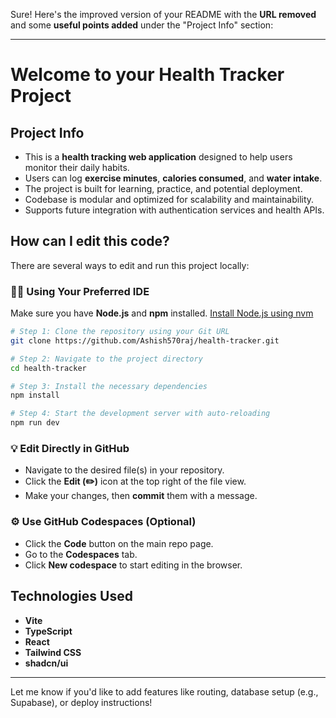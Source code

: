 Sure! Here's the improved version of your README with the **URL removed** and some **useful points added** under the "Project Info" section:

---

# Welcome to your Health Tracker Project

## Project Info

* This is a **health tracking web application** designed to help users monitor their daily habits.
* Users can log **exercise minutes**, **calories consumed**, and **water intake**.
* The project is built for learning, practice, and potential deployment.
* Codebase is modular and optimized for scalability and maintainability.
* Supports future integration with authentication services and health APIs.

## How can I edit this code?

There are several ways to edit and run this project locally:

### 🧑‍💻 Using Your Preferred IDE

Make sure you have **Node.js** and **npm** installed. [Install Node.js using nvm](https://github.com/nvm-sh/nvm#installing-and-updating)

```bash
# Step 1: Clone the repository using your Git URL
git clone https://github.com/Ashish570raj/health-tracker.git

# Step 2: Navigate to the project directory
cd health-tracker

# Step 3: Install the necessary dependencies
npm install

# Step 4: Start the development server with auto-reloading
npm run dev
```

### 💡 Edit Directly in GitHub

* Navigate to the desired file(s) in your repository.
* Click the **Edit (✏️)** icon at the top right of the file view.
* Make your changes, then **commit** them with a message.

### ⚙️ Use GitHub Codespaces (Optional)

* Click the **Code** button on the main repo page.
* Go to the **Codespaces** tab.
* Click **New codespace** to start editing in the browser.

## Technologies Used

* **Vite**
* **TypeScript**
* **React**
* **Tailwind CSS**
* **shadcn/ui**

---

Let me know if you'd like to add features like routing, database setup (e.g., Supabase), or deploy instructions!
